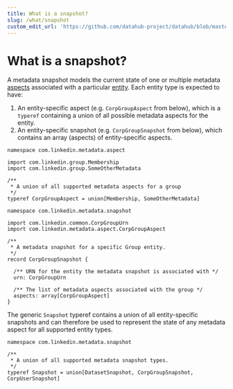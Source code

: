 ```yaml
---
title: What is a snapshot?
slug: /what/snapshot
custom_edit_url: 'https://github.com/datahub-project/datahub/blob/master/docs/what/snapshot.md'
---
```

# What is a snapshot?

A metadata snapshot models the current state of one or multiple metadata [aspects](aspect.md) associated with a particular [entity](entity.md). 
Each entity type is expected to have:
1. An entity-specific aspect (e.g. `CorpGroupAspect` from below), which is a `typeref` containing a union of all possible metadata aspects for the entity.
2. An entity-specific snapshot (e.g. `CorpGroupSnapshot` from below), which contains an array (aspects) of entity-specific aspects.

```
namespace com.linkedin.metadata.aspect

import com.linkedin.group.Membership
import com.linkedin.group.SomeOtherMetadata

/**
 * A union of all supported metadata aspects for a group
 */
typeref CorpGroupAspect = union[Membership, SomeOtherMetadata]
```

```
namespace com.linkedin.metadata.snapshot

import com.linkedin.common.CorpGroupUrn
import com.linkedin.metadata.aspect.CorpGroupAspect

/**
 * A metadata snapshot for a specific Group entity.
 */
record CorpGroupSnapshot {

  /** URN for the entity the metadata snapshot is associated with */
  urn: CorpGroupUrn

  /** The list of metadata aspects associated with the group */
  aspects: array[CorpGroupAspect]
}
```

The generic `Snapshot` typeref contains a union of all entity-specific snapshots and can therefore be used to represent the state of any metadata aspect for all supported entity types.

```
namespace com.linkedin.metadata.snapshot

/**
 * A union of all supported metadata snapshot types.
 */
typeref Snapshot = union[DatasetSnapshot, CorpGroupSnapshot, CorpUserSnapshot]
```
